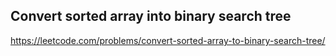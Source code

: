 ## Convert sorted array into binary search tree

https://leetcode.com/problems/convert-sorted-array-to-binary-search-tree/
